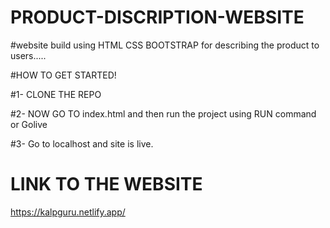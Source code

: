 # PRODUCT-DISCRIPTION-WEBSITE
#website build using HTML CSS BOOTSTRAP for describing the product to users.....

#HOW TO GET STARTED!

#1- CLONE THE REPO


#2- NOW GO TO index.html and then run the project using RUN command or Golive

#3- Go to localhost and site is live.



# LINK TO THE WEBSITE

https://kalpguru.netlify.app/ 
